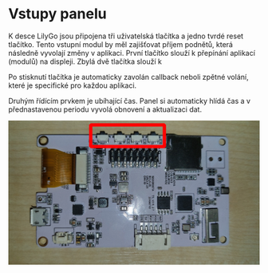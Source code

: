 # Vstupy panelu

K desce LilyGo jsou připojena tři uživatelská tlačítka a jedno tvrdé reset tlačítko. Tento vstupní modul by měl zajišťovat příjem podnětů, která následně vyvolají změny v aplikaci. První tlačítko slouží k přepínání aplikací (modulů) na displeji. Zbylá dvě tlačítka slouží k

Po stisknutí tlačítka je automaticky zavolán callback neboli zpětné volání, které je specifické pro každou aplikaci.

Druhým řídícím prvkem je ubíhající čas. Panel si automaticky hlídá čas a v přednastavenou periodu vyvolá obnovení a aktualizaci dat.

![](../media/panel/ttgo-vstup.png)